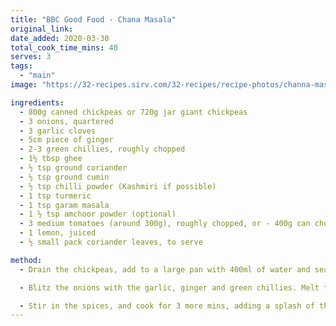 ```yaml
---
title: "BBC Good Food - Chana Masala"
original_link:
date_added: 2020-03-30
total_cook_time_mins: 40
serves: 3
tags:
  - "main"
image: "https://32-recipes.sirv.com/32-recipes/recipe-photos/channa-masala.png"

ingredients:
  - 800g canned chickpeas or 720g jar giant chickpeas
  - 3 onions, quartered
  - 3 garlic cloves
  - 5cm piece of ginger
  - 2-3 green chillies, roughly chopped
  - 1½ tbsp ghee
  - ½ tsp ground coriander
  - ½ tsp ground cumin
  - ½ tsp chilli powder (Kashmiri if possible)
  - 1 tsp turmeric
  - 1 tsp garam masala
  - 1 ½ tsp amchoor powder (optional)
  - 3 medium tomatoes (around 300g), roughly chopped, or - 400g can chopped tomatoes
  - 1 lemon, juiced
  - ½ small pack coriander leaves, to serve

method:
  - Drain the chickpeas, add to a large pan with 400ml of water and season. Bring to the boil, then turn off the heat and set aside to allow the chickpea flavour to infuse the water.

  - Blitz the onions with the garlic, ginger and green chillies. Melt the ghee in a large saucepan, then add the onion mix with a pinch of salt and cook for 8-10 mins, until softened.

  - Stir in the spices, and cook for 3 more mins, adding a splash of the chickpea water to stop them sticking to the bottom of the pan. Add the tomatoes and another splash of water and cook for 5 mins, squishing the tomatoes with a spoon as they soften. Tip in the chickpeas, along with their cooking water. Cook for 10 mins. Season well, add the lemon juice, and a splash of water if you like a looser curry. Scatter with the coriander, to serve
---
```

